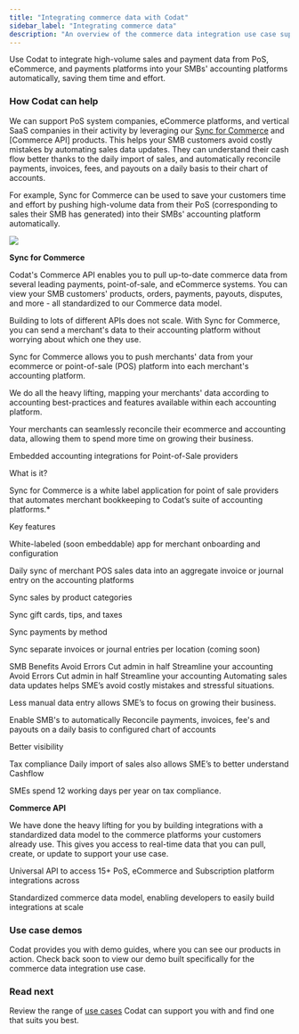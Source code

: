 ```yaml
---
title: "Integrating commerce data with Codat"
sidebar_label: "Integrating commerce data"
description: "An overview of the commerce data integration use case supported by Codat"
---
```


Use Codat to integrate high-volume sales and payment data from PoS, eCommerce, and payments platforms into your SMBs' accounting platforms automatically, saving them time and effort.

### How Codat can help

We can support PoS system companies, eCommerce platforms, and vertical SaaS companies in their activity by leveraging our [Sync for Commerce](/accounting-api/overview) and [Commerce API] products. This helps your SMB customers avoid costly mistakes by automating sales data updates. They can understand their cash flow better thanks to the daily import of sales, and automatically reconcile payments, invoices, fees, and payouts on a daily basis to their chart of accounts.

For example, Sync for Commerce can be used to save your customers time and effort by pushing high-volume data from their PoS (corresponding to sales their SMB has generated) into their SMBs' accounting platform automatically.

![](/img/use-cases/summary-pages/e229b82b-integrating-commerce-data.png)

**Sync for Commerce**

Codat's Commerce API enables you to pull up-to-date commerce data from several leading payments, point-of-sale, and eCommerce systems. You can view your SMB customers' products, orders, payments, payouts, disputes, and more - all standardized to our Commerce data model.


Building to lots of different APIs does not scale. With Sync for Commerce, you can send a merchant's data to their accounting platform without worrying about which one they use.

Sync for Commerce allows you to push merchants' data from your ecommerce or point-of-sale (POS) platform into each merchant's accounting platform.

We do all the heavy lifting, mapping your merchants' data according to accounting best-practices and features available within each accounting platform.

Your merchants can seamlessly reconcile their ecommerce and accounting data, allowing them to spend more time on growing their business.

Embedded accounting integrations for Point-of-Sale providers

What is it?

Sync for Commerce is a white label application for point of sale providers that automates merchant bookkeeping to Codat’s suite of accounting platforms.*

Key features

White-labeled (soon embeddable) app for merchant onboarding and configuration

Daily sync of merchant POS sales data into an aggregate invoice or journal entry on the accounting platforms

Sync sales by product categories

Sync gift cards, tips, and taxes

Sync payments by method

Sync separate invoices or journal entries per location (coming soon)

SMB Benefits
Avoid Errors
Cut admin in half
Streamline your accounting
Avoid Errors
Cut admin in half
Streamline your accounting
Automating sales data updates helps SME’s avoid costly mistakes and stressful situations. 

Less manual data entry allows SME’s to focus on growing their business.

Enable SMB's to automatically Reconcile payments, invoices, fee's and payouts on a daily basis to configured chart of accounts

Better visibility
 

Tax compliance
Daily import of sales also allows SME’s to better understand Cashflow

SMEs spend 12 working days per year on tax compliance.

**Commerce API**

We have done the heavy lifting for you by building integrations with a standardized data model to the commerce platforms your customers already use. This gives you access to real-time data that you can pull, create, or update to support your use case.


Universal API to access 15+ PoS, eCommerce and Subscription platform integrations across 

Standardized commerce data model, enabling developers to easily build integrations at scale



### Use case demos

Codat provides you with demo guides, where you can see our products in action. Check back soon to view our demo built specifically for the commerce data integration use case.

### Read next

Review the range of [use cases](/usecases/overview) Codat can support you with and find one that suits you best.